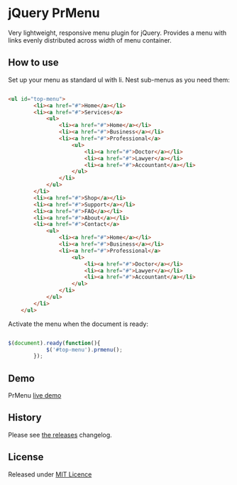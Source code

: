 # jQuery PrMenu

Very lightweight, responsive menu plugin for jQuery.  Provides a menu with links evenly distributed across width of menu container.

## How to use

Set up your menu as standard ul with li.  Nest sub-menus as you need them:

```html

<ul id="top-menu">
		<li><a href="#">Home</a></li>
		<li><a href="#">Services</a>
			<ul>
				<li><a href="#">Home</a></li>
				<li><a href="#">Business</a></li>
				<li><a href="#">Professional</a>
					<ul>
						<li><a href="#">Doctor</a></li>
						<li><a href="#">Lawyer</a></li>
						<li><a href="#">Accountant</a></li>
					</ul>
				</li>
			</ul>
		</li>
		<li><a href="#">Shop</a></li>
		<li><a href="#">Support</a></li>
		<li><a href="#">FAQ</a></li>
		<li><a href="#">About</a></li>
		<li><a href="#">Contact</a>
			<ul>
				<li><a href="#">Home</a></li>
				<li><a href="#">Business</a></li>
				<li><a href="#">Professional</a>
					<ul>
						<li><a href="#">Doctor</a></li>
						<li><a href="#">Lawyer</a></li>
						<li><a href="#">Accountant</a></li>
					</ul>
				</li>
			</ul>
		</li>
	</ul>

```

Activate the menu when the document is ready:

```js

$(document).ready(function(){
			$('#top-menu').prmenu();
		});

```

## Demo

PrMenu [live demo](http://prmenu.pagerange.com)

## History

Please see [the releases](https://github.com/pagerange/prmenu/releases) changelog.

## License

Released under [MIT Licence](http://www.opensource.org/licenses/mit-license.php)

